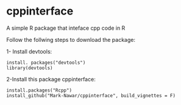 # cppinterface
A simple R package that inteface cpp code in R

Follow the follwing steps to download the package:

1- Install devtools:
```
install. packages("devtools")
library(devtools)
```

2-Install this package cppinterface:
```
install.packages("Rcpp")
install_github("Mark-Nawar/cppinterface", build_vignettes = F)
```
